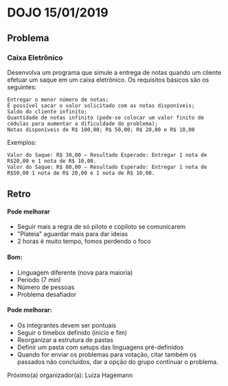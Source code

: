 # DOJO 15/01/2019

## Problema

### Caixa Eletrônico

Desenvolva um programa que simule a entrega de notas quando um cliente efetuar um saque em um caixa eletrônico. Os requisitos básicos são os seguintes:

    Entregar o menor número de notas;
    É possível sacar o valor solicitado com as notas disponíveis;
    Saldo do cliente infinito;
    Quantidade de notas infinito (pode-se colocar um valor finito de cédulas para aumentar a dificuldade do problema);
    Notas disponíveis de R$ 100,00; R$ 50,00; R$ 20,00 e R$ 10,00

Exemplos:

    Valor do Saque: R$ 30,00 – Resultado Esperado: Entregar 1 nota de R$20,00 e 1 nota de R$ 10,00.
    Valor do Saque: R$ 80,00 – Resultado Esperado: Entregar 1 nota de R$50,00 1 nota de R$ 20,00 e 1 nota de R$ 10,00. 

## Retro

#### Pode melhorar
- Seguir mais a regra de só piloto e copiloto se comunicarem
- "Plateia" aguardar mais para dar ideias
- 2 horas é muito tempo, fomos perdendo o foco

#### Bom:
  -  Linguagem diferente (nova para maioria)
  -  Periodo (7 min) 
  -  Número de pessoas
  -  Problema desafiador


#### Pode melhorar:
 - Os integrantes devem ser pontuais
 - Seguir o timebox definido (inicio e fim) 
 - Reorganizar a estrutura de pastas
 - Definir um pasta com setups das linguagens pré-definidos
 - Quando for enviar os problemas para votação, citar também os passados não concluídos, dar a opção do grupo continuar o problema.

Próximo(a) organizador(a): Luiza Hagemann